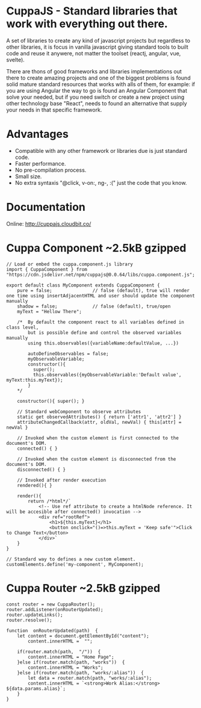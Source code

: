 
# CuppaJS - Standard libraries that work with everything out there.

A set of libraries to create any kind of javascript projects but regardless to other libraries, it is focus in vanilla javascript giving standard tools to built code and reuse it anywere, not matter the toolset (reactj, angular, vue, svelte).

There are thons of good frameworks and libraries implementations out there to create amazing projects and one of the biggest problems is found solid mature standard resources that works with alls of them, for example: if you are using Angular the way to go is found an Angular Component that solve your needed, but if you need switch or create a new project using other technology base "React", needs to found an alternative that supply your needs in that specific framework.

# Advantages

 - Compatible with any other framework or libraries due is just standard code.
 - Faster performance.
 - No pre-compilation process.
 - Small size.
 - No extra syntaxis "@click, v-on:, ng-, :(" just the code that you know.

# Documentation

Online: http://cuppajs.cloudbit.co/

# Cuppa Component ~2.5kB gzipped
```
// Load or embed the cuppa.component.js library
import { CuppaComponent } from "https://cdn.jsdelivr.net/npm/cuppajs@0.0.64/libs/cuppa.component.js";

export default class MyComponent extends CuppaComponent {
    pure = false;               // false (default), true will render one time using insertAdjacentHTML and user should update the component manually
    shadow = false;             // false (default), true/open
    myText = "Hellow There";
  
    /*  By default the component react to all variables defined in class level, 
        but is possible define and control the observed variables manually 
        using this.observables({variableName:defaultValue, ...})
        
        autoDefineObservables = false;  
        myObservableVariable;
        constructor(){ 
          super(); 
          this.observables({myObservableVariable:'Default value', myText:this.myText});
        }
    */
    
    constructor(){ super(); }

    // Standard webComponent to observe attributes
    static get observedAttributes() { return ['attr1', 'attr2'] }
    attributeChangedCallback(attr, oldVal, newVal) { this[attr] = newVal }
    
    // Invoked when the custom element is first connected to the document's DOM.
    connected() { }   
    
    // Invoked when the custom element is disconnected from the document's DOM.
    disconnected() { }
  
    // Invoked after render execution
    rendered(){ }             
   
    render(){
        return /*html*/`
            <!-- Use ref attribute to create a htmlNode reference. It will be accesible after connected() invocation -->
            <div ref="rootRef">    
                <h1>${this.myText}</h1>
                <button onclick="()=>this.myText = 'Keep safe'">Click to Change Text</button>
            </div>`
    }
}

// Standard way to defines a new custom element.
customElements.define('my-component', MyComponent);
```
# Cuppa Router ~2.5kB gzipped
```
const router = new CuppaRouter();
router.addListener(onRouterUpdated);
router.updateLinks();
router.resolve();

function  onRouterUpdated(path)  {
	let content = document.getElementById("content");
		content.innerHTML =  "";
		
	if(router.match(path,  "/"))  {
		content.innerHTML = "Home Page";
	}else if(router.match(path, "works"))  {
		content.innerHTML = "Works";
	}else if(router.match(path, "works/:alias"))  {
		let data = router.match(path, "works/:alias");
		content.innerHTML = `<strong>Work Alias:</strong> ${data.params.alias}`;
	}
}
```
